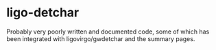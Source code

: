 # ligo-detchar
Probably very poorly written and documented code, some of which has been integrated with ligovirgo/gwdetchar and the summary pages. 
